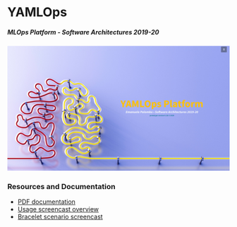 # YAMLOps
##### MLOps Platform - Software Architectures 2019-20

![YAMLOps](main.png)

### Resources and Documentation

* [PDF documentation](YAST-SA20.pdf)
* [Usage screencast overview](https://youtu.be/8jNK6N-cPJA)
* [Bracelet scenario screencast](https://youtu.be/rGJxirePeF0)